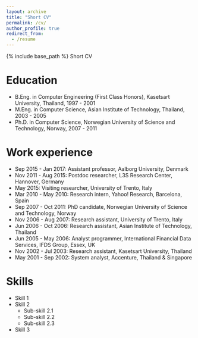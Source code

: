 ```yaml
---
layout: archive
title: "Short CV"
permalink: /cv/
author_profile: true
redirect_from:
  - /resume
---
```


{% include base_path %}
Short CV

Education
======
* B.Eng. in Computer Engineering (First Class Honors), Kasetsart University, Thailand, 1997 - 2001
* M.Eng. in Computer Science, Asian Institute of Technology, Thailand, 2003 - 2005
* Ph.D. in Computer Science, Norwegian University of Science and Technology, Norway, 2007 - 2011

Work experience
======
* Sep 2015 - Jan 2017: Assistant professor, Aalborg University, Denmark
* Nov 2011 - Aug 2015: Postdoc researcher, L3S Research Center, Hannover, Germany
* May 2015: Visiting researcher, University of Trento, Italy
* Mar 2010 - May 2010: Research intern, Yahoo! Research, Barcelona, Spain
* Sep 2007 - Oct 2011: PhD candidate, Norwegian University of Science and Technology, Norway
* Nov 2006 - Aug 2007: Research assistant, University of Trento, Italy
* Jun 2006 - Oct 2006: Research assistant, Asian Institute of Technology, Thailand
* Jun 2005 - May 2006: Analyst programmer, International Financial Data Services, IFDS Group, Essex, UK
* Nov 2002 - Jul 2003:   Research assistant, Kasetsart University, Thailand
* May 2001 - Sep 2002: System analyst, Accenture, Thailand & Singapore
  
Skills
======
* Skill 1
* Skill 2
  * Sub-skill 2.1
  * Sub-skill 2.2
  * Sub-skill 2.3
* Skill 3

